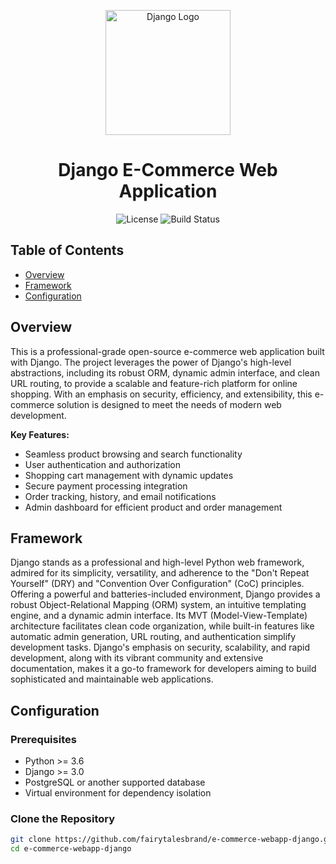 <p align="center">
  <img src="https://www.djangoproject.com/s/img/logos/django-logo-positive.png" alt="Django Logo" width="200">
</p>

<h1 align="center">Django E-Commerce Web Application</h1>

<p align="center">

  <img alt="License" src="https://img.shields.io/badge/license-MIT-blue.svg">
  <img alt="Build Status" src="https://img.shields.io/badge/build-passing-tiel.svg">
</p>


## Table of Contents

- [Overview](#overview)
- [Framework](#framework)
- [Configuration](#configuration)

## Overview

This is a professional-grade open-source e-commerce web application built with Django. The project leverages the power of Django's high-level abstractions, including its robust ORM, dynamic admin interface, and clean URL routing, to provide a scalable and feature-rich platform for online shopping. With an emphasis on security, efficiency, and extensibility, this e-commerce solution is designed to meet the needs of modern web development.

**Key Features:**
- Seamless product browsing and search functionality
- User authentication and authorization
- Shopping cart management with dynamic updates
- Secure payment processing integration
- Order tracking, history, and email notifications
- Admin dashboard for efficient product and order management

## Framework

Django stands as a professional and high-level Python web framework, admired for its simplicity, versatility, and adherence to the "Don't Repeat Yourself" (DRY) and "Convention Over Configuration" (CoC) principles. Offering a powerful and batteries-included environment, Django provides a robust Object-Relational Mapping (ORM) system, an intuitive templating engine, and a dynamic admin interface. Its MVT (Model-View-Template) architecture facilitates clean code organization, while built-in features like automatic admin generation, URL routing, and authentication simplify development tasks. Django's emphasis on security, scalability, and rapid development, along with its vibrant community and extensive documentation, makes it a go-to framework for developers aiming to build sophisticated and maintainable web applications.

## Configuration

### Prerequisites

- Python >= 3.6
- Django >= 3.0
- PostgreSQL or another supported database
- Virtual environment for dependency isolation

### Clone the Repository

```bash
git clone https://github.com/fairytalesbrand/e-commerce-webapp-django.git
cd e-commerce-webapp-django